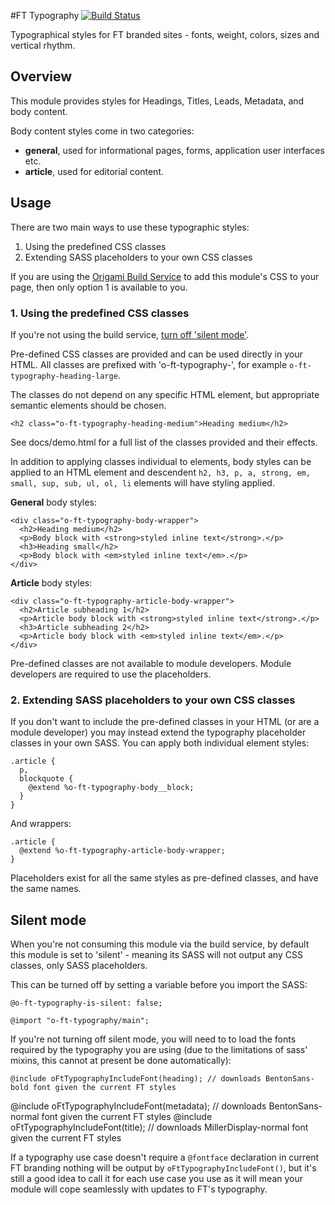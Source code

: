 #FT Typography [![Build Status](https://travis-ci.org/Financial-Times/o-ft-typography.png?branch=master)](https://travis-ci.org/Financial-Times/o-ft-typography)

Typographical styles for FT branded sites - fonts, weight, colors, sizes and vertical rhythm.

## Overview

This module provides styles for Headings, Titles, Leads, Metadata, and body content.

Body content styles come in two categories:

* **general**, used for informational pages, forms, application user interfaces etc.
* **article**, used for editorial content. 

## Usage

There are two main ways to use these typographic styles:

1. Using the predefined CSS classes
2. Extending SASS placeholders to your own CSS classes

If you are using the [Origami Build Service](http://financial-times.github.io/ft-origami/docs/developer-guide/build-service/) to add this module's CSS to your page, then only option 1 is available to you.

### 1. Using the predefined CSS classes

If you're not using the build service, [turn off 'silent mode'](#silentmode).

Pre-defined CSS classes are provided and can be used directly in your HTML. All classes are prefixed with 'o-ft-typography-', for example `o-ft-typography-heading-large`.

The classes do not depend on any specific HTML element, but appropriate semantic elements should be chosen.

    <h2 class="o-ft-typography-heading-medium">Heading medium</h2>

See docs/demo.html for a full list of the classes provided and their effects. 

In addition to applying classes individual to elements, body styles can be applied to an HTML element and descendent `h2, h3, p, a, strong, em, small, sup, sub, ul, ol, li` elements will have styling applied.

**General** body styles:

    <div class="o-ft-typography-body-wrapper">
      <h2>Heading medium</h2>
      <p>Body block with <strong>styled inline text</strong>.</p>
      <h3>Heading small</h2>
      <p>Body block with <em>styled inline text</em>.</p>
    </div>
    
**Article** body styles:

    <div class="o-ft-typography-article-body-wrapper">
      <h2>Article subheading 1</h2>
      <p>Article body block with <strong>styled inline text</strong>.</p>
      <h3>Article subheading 2</h2>
      <p>Article body block with <em>styled inline text</em>.</p>
    </div>

Pre-defined classes are not available to module developers. Module developers are required to use the placeholders.

### 2. Extending SASS placeholders to your own CSS classes

If you don't want to include the pre-defined classes in your HTML (or are a module developer) you may instead extend the typography placeholder classes in your own SASS.  You can apply both individual element styles:

    .article {
      p,
      blockquote {
        @extend %o-ft-typography-body__block;           
      }
    }

And wrappers:

    .article {
      @extend %o-ft-typography-article-body-wrapper;
    }

Placeholders exist for all the same styles as pre-defined classes, and have the same names.


## Silent mode<a name="silentmode"></a>

When you're not consuming this module via the build service, by default this module is set to 'silent' - meaning its SASS will not output any CSS classes, only SASS placeholders.

This can be turned off by setting a variable before you import the SASS:

    @o-ft-typography-is-silent: false;
    
    @import "o-ft-typography/main";

If you're not turning off silent mode, you will need to to load the fonts required by the typography you are using (due to the limitations of sass' mixins, this cannot at present be done automatically):

	@include oFtTypographyIncludeFont(heading); // downloads BentonSans-bold font given the current FT styles
  @include oFtTypographyIncludeFont(metadata); // downloads BentonSans-normal font given the current FT styles
	@include oFtTypographyIncludeFont(title); // downloads MillerDisplay-normal font given the current FT styles

If a typography use case doesn't require a `@fontface` declaration in current FT branding nothing will be output by `oFtTypographyIncludeFont()`, but it's still a good idea to call it for each use case you use as it will mean your module will cope seamlessly with updates to FT's typography.
